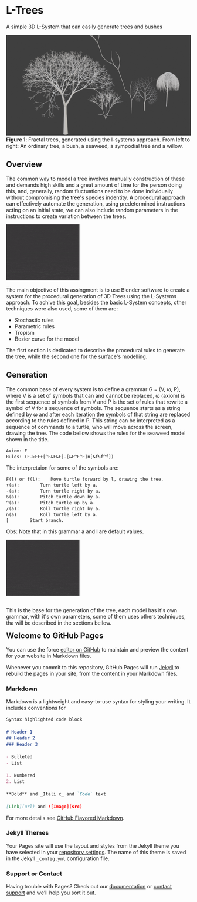# L-Trees
A simple 3D L-System that can easily generate trees and bushes

![Overview](img/ovw.png)
**Figure 1**: Fractal trees, generated using the l-systems approach. From left to right: An ordinary tree, a bush, a seaweed, a sympodial tree and a willow.

## Overview

The common way to model a tree involves manually construction of these and demands high skills and a great amount of time for the person doing this, and, generally, random fluctuations need to be done individually without compromising the tree's species indentity.
A procedural approach can effectively automate the generation, using predetermined instructions acting on an initial state, we can also include random parameters in the instructions to create variation between the trees.

![](img/gif.gif)

The main objective of this assingment is to use Blender software to create a system for the procedural generation of 3D Trees using the L-Systems approach. To achive this goal, besides the basic L-System concepts, other techniques were also used, some of them are:

* Stochastic rules
* Parametric rules
* Tropism
* Bezier curve for the model

The fisrt section is dedicated to describe the procedural rules to generate the tree, while the second one for the surface's modelling.

## Generation

The common base of every system is to define a grammar G = (V, ω, P), where V is a set of symbols that can and cannot be replaced, ω (axiom) is the first sequence of symbols from V and P is the set of rules that rewrite a symbol of V for a sequence of symbols. The sequence starts as a string defined by ω and after each iteration the symbols of that string are replaced according to the rules defined in P.
This string can be interpreted as a sequence of commands to a turtle, who will move across the screen, drawing the tree. The code bellow shows the rules for the seaweed model shown in the title.

```
Axiom: F
Rules: (F->FF+[^F&F&F]-[&F^F^F]n[&f&f^f]) 
``` 

The interpretaion for some of the symbols are:

```
F(l) or f(l):	 Move turtle forward by l, drawing the tree.
+(a):		 Turn turtle left by a.
-(a):		 Turn turtle right by a.
&(a):		 Pitch turtle down by a.
^(a):		 Pitch turtle up by a.
/(a):		 Roll turtle right by a.
n(a)		 Roll turtle left by a.
[ 		 Start branch.
```
Obs: Note that in this grammar a and l are default values.

![Generation](img/gif.gif "TT")
<div style="float: right">
    
This is the base for the generation of the tree, each model has it's own grammar, with it's own parameters, some of them uses others techniques, tha will be described in the sections bellow.
</div>





## Welcome to GitHub Pages

You can use the force [editor on GitHub](https://github.com/antoniospg/S3D-ASSINGMENT/edit/gh-pages/README.md) to maintain and preview the content for your website in Markdown files.

Whenever you commit to this repository, GitHub Pages will run [Jekyll](https://jekyllrb.com/) to rebuild the pages in your site, from the content in your Markdown files.

### Markdown

Markdown is a lightweight and easy-to-use syntax for styling your writing. It includes conventions for

```markdown
Syntax highlighted code block

# Header 1
## Header 2
### Header 3

- Bulleted
- List

1. Numbered
2. List

**Bold** and _Itali c_ and `Code` text

[Link](url) and ![Image](src)
```

For more details see [GitHub Flavored Markdown](https://guides.github.com/features/mastering-markdown/).

### Jekyll Themes

Your Pages site will use the layout and styles from the Jekyll theme you have selected in your [repository settings](https://github.com/antoniospg/S3D-ASSINGMENT/settings). The name of this theme is saved in the Jekyll `_config.yml` configuration file.

### Support or Contact

Having trouble with Pages? Check out our [documentation](https://help.github.com/categories/github-pages-basics/) or [contact support](https://github.com/contact) and we’ll help you sort it out.
